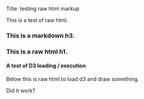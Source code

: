 Title:      testing raw html markup

This is a test of raw html.

### This is a markdown h3.

<h3>This is a raw html h1.</h3>

#### A test of D3 loading / execution

Below this is raw html to load d3 and draw something.

<div id='viz'></div>
<script>
    var width = 400;
    var height = 200;
    var svg = d3.select("#viz").append("svg")
      .attr("width", width)
      .attr("height", height);
    var circle = svg.append("circle")
      .attr("cx", width / 2)
      .attr("cy", height / 2)
      .attr("r", 100)
      .attr("fill", "#5DAAD4");
</script>

Did it work?
